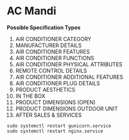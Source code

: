 # AC Mandi

**Possible Specification Types**

1. AIR CONDITIONER CATEGORY
2. MANUFACTURER DETAILS 
3. AIR CONDITIONER FEATURES 
4. AIR CONDITIONER FUNCTIONS 
5. AIR CONDITIONER PHYSICAL ATTRIBUTES 
6. REMOTE CONTROL DETAILS 
7. AIR CONDITIONER ADDITIONAL FEATURES 
8. AIR CONDITIONER PLUG DETAILS 
9. PRODUCT AESTHETICS 
10. IN THE BOX 
11. PRODUCT DIMENSIONS (OPEN)
12. PRODUCT DIMENSIONS OUTDOOR UNIT 
13. AFTER SALES & SERVICES

```
sudo systemctl restart gunicorn.service 
sudo systemctl restart nginx.service
```